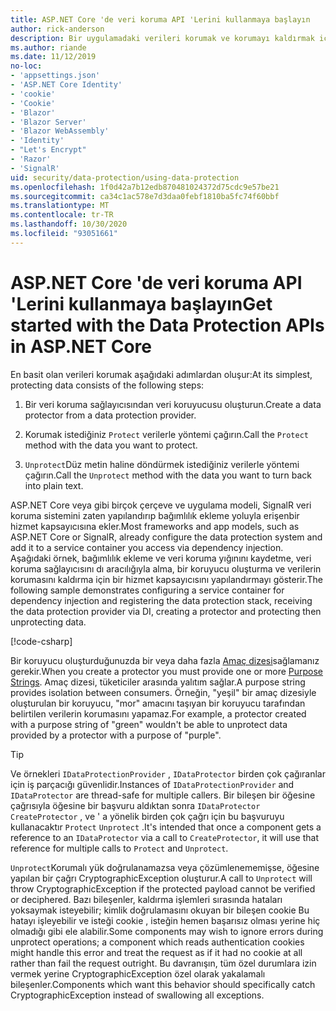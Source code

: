 ```yaml
---
title: ASP.NET Core 'de veri koruma API 'Lerini kullanmaya başlayın
author: rick-anderson
description: Bir uygulamadaki verileri korumak ve korumayı kaldırmak için ASP.NET Core veri koruma API 'Lerini kullanmayı öğrenin.
ms.author: riande
ms.date: 11/12/2019
no-loc:
- 'appsettings.json'
- 'ASP.NET Core Identity'
- 'cookie'
- 'Cookie'
- 'Blazor'
- 'Blazor Server'
- 'Blazor WebAssembly'
- 'Identity'
- "Let's Encrypt"
- 'Razor'
- 'SignalR'
uid: security/data-protection/using-data-protection
ms.openlocfilehash: 1f0d42a7b12edb870481024372d75cdc9e57be21
ms.sourcegitcommit: ca34c1ac578e7d3daa0febf1810ba5fc74f60bbf
ms.translationtype: MT
ms.contentlocale: tr-TR
ms.lasthandoff: 10/30/2020
ms.locfileid: "93051661"
---
```

# <a name="get-started-with-the-data-protection-apis-in-aspnet-core"></a><span data-ttu-id="601d0-103">ASP.NET Core 'de veri koruma API 'Lerini kullanmaya başlayın</span><span class="sxs-lookup"><span data-stu-id="601d0-103">Get started with the Data Protection APIs in ASP.NET Core</span></span>

<a name="security-data-protection-getting-started"></a>

<span data-ttu-id="601d0-104">En basit olan verileri korumak aşağıdaki adımlardan oluşur:</span><span class="sxs-lookup"><span data-stu-id="601d0-104">At its simplest, protecting data consists of the following steps:</span></span>

1. <span data-ttu-id="601d0-105">Bir veri koruma sağlayıcısından veri koruyucusu oluşturun.</span><span class="sxs-lookup"><span data-stu-id="601d0-105">Create a data protector from a data protection provider.</span></span>

2. <span data-ttu-id="601d0-106">Korumak istediğiniz `Protect` verilerle yöntemi çağırın.</span><span class="sxs-lookup"><span data-stu-id="601d0-106">Call the `Protect` method with the data you want to protect.</span></span>

3. <span data-ttu-id="601d0-107">`Unprotect`Düz metin haline döndürmek istediğiniz verilerle yöntemi çağırın.</span><span class="sxs-lookup"><span data-stu-id="601d0-107">Call the `Unprotect` method with the data you want to turn back into plain text.</span></span>

<span data-ttu-id="601d0-108">ASP.NET Core veya gibi birçok çerçeve ve uygulama modeli, SignalR veri koruma sistemini zaten yapılandırıp bağımlılık ekleme yoluyla erişenbir hizmet kapsayıcısına ekler.</span><span class="sxs-lookup"><span data-stu-id="601d0-108">Most frameworks and app models, such as ASP.NET Core or SignalR, already configure the data protection system and add it to a service container you access via dependency injection.</span></span> <span data-ttu-id="601d0-109">Aşağıdaki örnek, bağımlılık ekleme ve veri koruma yığınını kaydetme, veri koruma sağlayıcısını dı aracılığıyla alma, bir koruyucu oluşturma ve verilerin korumasını kaldırma için bir hizmet kapsayıcısını yapılandırmayı gösterir.</span><span class="sxs-lookup"><span data-stu-id="601d0-109">The following sample demonstrates configuring a service container for dependency injection and registering the data protection stack, receiving the data protection provider via DI, creating a protector and protecting then unprotecting data.</span></span>

[!code-csharp[](../../security/data-protection/using-data-protection/samples/protectunprotect.cs?highlight=26,34,35,36,37,38,39,40)]

<span data-ttu-id="601d0-110">Bir koruyucu oluşturduğunuzda bir veya daha fazla [Amaç dizesi](xref:security/data-protection/consumer-apis/purpose-strings)sağlamanız gerekir.</span><span class="sxs-lookup"><span data-stu-id="601d0-110">When you create a protector you must provide one or more [Purpose Strings](xref:security/data-protection/consumer-apis/purpose-strings).</span></span> <span data-ttu-id="601d0-111">Amaç dizesi, tüketiciler arasında yalıtım sağlar.</span><span class="sxs-lookup"><span data-stu-id="601d0-111">A purpose string provides isolation between consumers.</span></span> <span data-ttu-id="601d0-112">Örneğin, "yeşil" bir amaç dizesiyle oluşturulan bir koruyucu, "mor" amacını taşıyan bir koruyucu tarafından belirtilen verilerin korumasını yapamaz.</span><span class="sxs-lookup"><span data-stu-id="601d0-112">For example, a protector created with a purpose string of "green" wouldn't be able to unprotect data provided by a protector with a purpose of "purple".</span></span>

>[!TIP]
> <span data-ttu-id="601d0-113">Ve örnekleri `IDataProtectionProvider` , `IDataProtector` birden çok çağıranlar için iş parçacığı güvenlidir.</span><span class="sxs-lookup"><span data-stu-id="601d0-113">Instances of `IDataProtectionProvider` and `IDataProtector` are thread-safe for multiple callers.</span></span> <span data-ttu-id="601d0-114">Bir bileşen bir öğesine çağrısıyla öğesine bir başvuru aldıktan sonra `IDataProtector` `CreateProtector` , ve ' a yönelik birden çok çağrı için bu başvuruyu kullanacaktır `Protect` `Unprotect` .</span><span class="sxs-lookup"><span data-stu-id="601d0-114">It's intended that once a component gets a reference to an `IDataProtector` via a call to `CreateProtector`, it will use that reference for multiple calls to `Protect` and `Unprotect`.</span></span>
>
><span data-ttu-id="601d0-115">`Unprotect`Korumalı yük doğrulanamazsa veya çözümlenememişse, öğesine yapılan bir çağrı CryptographicException oluşturur.</span><span class="sxs-lookup"><span data-stu-id="601d0-115">A call to `Unprotect` will throw CryptographicException if the protected payload cannot be verified or deciphered.</span></span> <span data-ttu-id="601d0-116">Bazı bileşenler, kaldırma işlemleri sırasında hataları yoksaymak isteyebilir; kimlik doğrulamasını okuyan bir bileşen cookie Bu hatayı işleyebilir ve isteği cookie , isteğin hemen başarısız olması yerine hiç olmadığı gibi ele alabilir.</span><span class="sxs-lookup"><span data-stu-id="601d0-116">Some components may wish to ignore errors during unprotect operations; a component which reads authentication cookies might handle this error and treat the request as if it had no cookie at all rather than fail the request outright.</span></span> <span data-ttu-id="601d0-117">Bu davranışın, tüm özel durumlara izin vermek yerine CryptographicException özel olarak yakalamalı bileşenler.</span><span class="sxs-lookup"><span data-stu-id="601d0-117">Components which want this behavior should specifically catch CryptographicException instead of swallowing all exceptions.</span></span>
